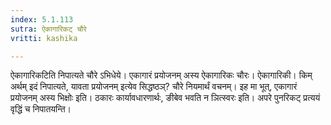 ```yaml
---
index: 5.1.113
sutra: ऐकागारिकट् चौरे
vritti: kashika

---
```

ऐकागारिकटिति निपात्यते चौरे ऽभिधेये। एकागारं प्रयोजनम् अस्य ऐकागारिकः चौरः। ऐकागारिकी। किम् अर्थम् इदं निपात्यते, यावता प्रयोजनम् इत्येव सिद्धष्ठञ्? चौरे नियमार्थं वचनम्। इह मा भूत्, एकागारं प्रयोजनम् अस्य भिक्षोः इति। ठकारः कार्यावधारणार्थः, ङीबेव भवति न ञित्स्वरः इति। अपरे पुनरिकट् प्रत्ययं वृद्धिं च निपातयन्ति।
